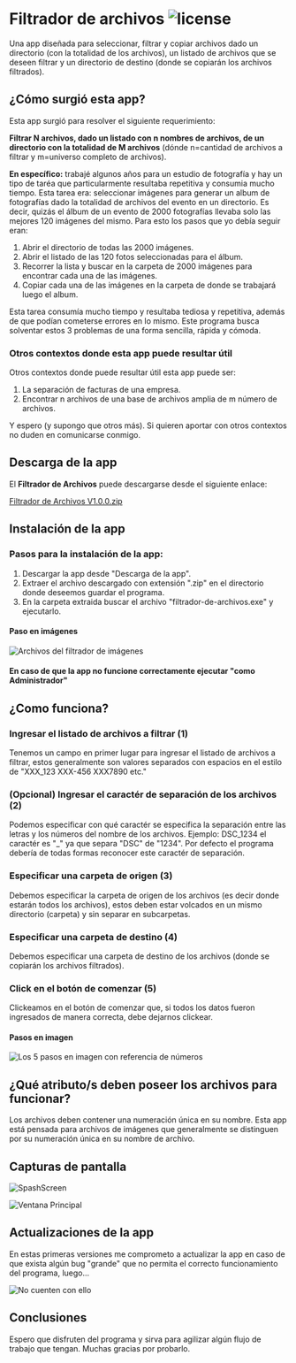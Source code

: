 # Filtrador de archivos ![license](https://img.shields.io/github/watchers/gastonalt/Filtrador_de_archivos?style=social)

Una app diseñada para seleccionar, filtrar y copiar archivos dado un directorio (con la totalidad de los archivos), un listado de archivos que se deseen filtrar y un directorio de destino (donde se copiarán los archivos filtrados).

## ¿Cómo surgió esta app?

Esta app surgió para resolver el siguiente requerimiento:

**Filtrar N archivos, dado un listado con n nombres de archivos, de un directorio con la totalidad de M archivos** (dónde n=cantidad de archivos a filtrar y m=universo completo de archivos).

**En específico:** trabajé algunos años para un estudio de fotografía y hay un tipo de taréa que particularmente resultaba repetitiva y consumia mucho tiempo. Esta tarea era: seleccionar imágenes para generar un album de fotografías dado la totalidad de archivos del evento en un directorio. Es decir, quizás el álbum de un evento de 2000 fotografías llevaba solo las mejores 120 imágenes del mismo. Para esto los pasos que yo debía seguir eran:

1) Abrir el directorio de todas las 2000 imágenes.
2) Abrir el listado de las 120 fotos seleccionadas para el álbum.
3) Recorrer la lista y buscar en la carpeta de 2000 imágenes para encontrar cada una de las imágenes.
4) Copiar cada una de las imágenes en la carpeta de donde se trabajará luego el album.

Esta tarea consumía mucho tiempo y resultaba tediosa y repetitiva, además de que podían cometerse errores en lo mismo. Este programa busca solventar estos 3 problemas de una forma sencilla, rápida y cómoda.

### Otros contextos donde esta app puede resultar útil

Otros contextos donde puede resultar útil esta app puede ser:
1) La separación de facturas de una empresa.
2) Encontrar n archivos de una base de archivos amplia de m número de archivos.

Y espero (y supongo que otros más). Si quieren aportar con otros contextos no duden en comunicarse conmigo.

## Descarga de la app

El **Filtrador de Archivos** puede descargarse desde el siguiente enlace:

[Filtrador de Archivos V1.0.0.zip](https://drive.google.com/file/d/1OelkCTf4cPFqHglStrV8TJ-irYgLJ9Bb/view?usp=sharing)

## Instalación de la app

### Pasos para la instalación de la app:

1) Descargar la app desde "Descarga de la app".
2) Extraer el archivo descargado con extensión ".zip" en el directorio donde deseemos guardar el programa.
3) En la carpeta extraida buscar el archivo "filtrador-de-archivos.exe" y ejecutarlo.


#### Paso en imágenes

![Archivos del filtrador de imágenes](https://i.ibb.co/W0jK0Js/filtrador-de-archivos-files.png)

#### En caso de que la app no funcione correctamente ejecutar "como Administrador"

## ¿Como funciona?

### Ingresar el listado de archivos a filtrar (1)

Tenemos un campo en primer lugar para ingresar el listado de archivos a filtrar, estos generalmente son valores separados con espacios en el estilo de "XXX_123 XXX-456 XXX7890 etc."

### (Opcional) Ingresar el caractér de separación de los archivos (2)

Podemos especificar con qué caractér se especifica la separación entre las letras y los números del nombre de los archivos. Ejemplo: DSC_1234 el caractér es "_" ya que separa "DSC" de "1234". Por defecto el programa debería de todas formas reconocer este caractér de separación.

### Especificar una carpeta de origen (3)

Debemos especificar la carpeta de origen de los archivos (es decir donde estarán todos los archivos), estos deben estar volcados en un mismo directorio (carpeta) y sin separar en subcarpetas.

### Especificar una carpeta de destino (4)

Debemos especificar una carpeta de destino de los archivos (donde se copiarán los archivos filtrados).

### Click en el botón de comenzar (5)

Clickeamos en el botón de comenzar que, si todos los datos fueron ingresados de manera correcta, debe dejarnos clickear.

#### Pasos en imagen
![Los 5 pasos en imagen con referencia de números](https://i.ibb.co/ctKrCnN/filtrador-de-archivos-step.png)


## ¿Qué atributo/s deben poseer los archivos para funcionar?

Los archivos deben contener una numeración única en su nombre. Esta app está pensada para archivos de imágenes que generalmente se distinguen por su numeración única en su nombre de archivo.

## Capturas de pantalla
![SpashScreen](https://i.ibb.co/QDS6cLb/filtrador-de-archivos-splash.png)

![Ventana Principal](https://i.ibb.co/WpB3rDY/filtrador-de-archivos-main.png)

## Actualizaciones de la app

En estas primeras versiones me comprometo a actualizar la app en caso de que exista algún bug "grande" que no permita el correcto funcionamiento del programa, luego... 

![No cuenten con ello](https://media.tenor.com/TLph8LSsJRQAAAAC/toy-story-eight-ball.gif)

## Conclusiones

Espero que disfruten del programa y sirva para agilizar algún flujo de trabajo que tengan. Muchas gracias por probarlo.

